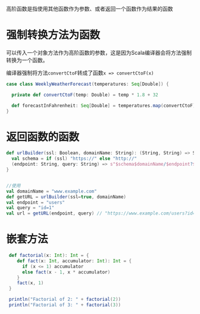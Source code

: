 高阶函数是指使用其他函数作为参数、或者返回一个函数作为结果的函数

# 强制转换方法为函数

可以传入一个对象方法作为高阶函数的参数，这是因为Scala编译器会将方法强制转换为一个函数。

编译器强制将方法`convertCtoF`转成了函数`x => convertCtoF(x)`

```scala
case class WeeklyWeatherForecast(temperatures: Seq[Double]) {

  private def convertCtoF(temp: Double) = temp * 1.8 + 32

  def forecastInFahrenheit: Seq[Double] = temperatures.map(convertCtoF) // <-- passing the method convertCtoF
}
```

# 返回函数的函数

```scala
def urlBuilder(ssl: Boolean, domainName: String): (String, String) => String = {
  val schema = if (ssl) "https://" else "http://"
  (endpoint: String, query: String) => s"$schema$domainName/$endpoint?$query"  //这行作为一个函数返回
}


//使用
val domainName = "www.example.com"
def getURL = urlBuilder(ssl=true, domainName)
val endpoint = "users"
val query = "id=1"
val url = getURL(endpoint, query) // "https://www.example.com/users?id=1": String
```

# 嵌套方法

```scala
 def factorial(x: Int): Int = {
    def fact(x: Int, accumulator: Int): Int = {
      if (x <= 1) accumulator
      else fact(x - 1, x * accumulator)
    }  
    fact(x, 1)
 }

 println("Factorial of 2: " + factorial(2))
 println("Factorial of 3: " + factorial(3))
```

